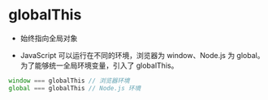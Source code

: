 # globalThis


- 始终指向全局对象

- JavaScript 可以运行在不同的环境，浏览器为 window、Node.js 为 global。为了能够统一全局环境变量，引入了 globalThis。

```js
window === globalThis // 浏览器环境
global === globalThis // Node.js 环境
```